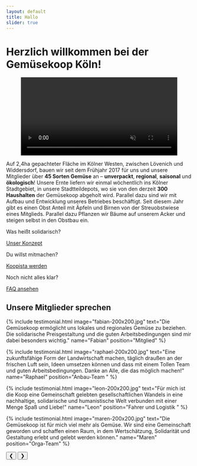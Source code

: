 ```yaml
---
layout: default
title: Hallo
slider: true
---
```


# Herzlich willkommen bei der Gemüsekoop Köln!

<figure class="wp-block-video">
  <video autoplay="" controls="" loop="" muted="" src="/assets/videos/start_video.mp4" width="100%"></video>
</figure>

Auf 2,4ha gepachteter Fläche im Kölner Westen, zwischen Lövenich und Widdersdorf, bauen wir seit dem Frühjahr 2017 für uns und unsere Mitglieder über **45 Sorten Gemüse** an – **unverpackt**, **regional**, **saisonal** und **ökologisch**! Unsere Ernte liefern wir einmal wöchentlich ins Kölner Stadtgebiet, in unsere Stadtteildepots, wo sie von den derzeit **300 Haushalten** der Gemüsekoop abgeholt wird. Parallel dazu sind wir mit Aufbau und Entwicklung unseres Betriebes beschäftigt. Seit diesem Jahr gibt es einen Obst Anteil mit Äpfeln und Birnen von der Streuobstwiese eines Mitglieds. Parallel dazu Pflanzen wir Bäume auf unserem Acker und steigen selbst in den Obstbau ein.


<div class="boxes">
  <div class="box">
    <p>Was heißt solidarisch?</p>
    <a href="/konzept_solawi">Unser Konzept</a>
  </div>
  <div class="box">
    <p>Du willst mitmachen?</p>
    <a href="/mitmachen">Koopista werden</a>
  </div>
  <div class="box">
    <p>Noch nicht alles klar?</p>
    <a href="/faq">FAQ ansehen</a>
  </div>
</div>

<!--
## Newsletter
Für regelmäßige Infos zu Veranstaltungen etc. kannst  Du dich hier in unseren Newsletter eintragen:

E-Mail Adresse: *Mailchimp*
-->

## Unsere Mitglieder sprechen

<div id="testimonial" class="slideshow-container">
  {% include testimonial.html image="fabian-200x200.jpg" text="Die Gemüsekoop ermöglicht uns lokales und regionales Gemüse zu beziehen. Die solidarische Preisgestaltung und die guten Arbeitsbedingungen sind mir dabei besonders wichtig." name="Fabian" position="Mitglied" %}

  {% include testimonial.html image="raphael-200x200.jpg" text="Eine zukunftsfähige Form der Landwirtschaft machen, täglich draußen an der frischen Luft sein, Ideen umsetzen können und dass mit einem Tollen Team und guten Arbeitsbedingungen. Danke an Alle, die das möglich machen!" name="Raphael" position="Anbau-Team " %}
  
  {% include testimonial.html image="leon-200x200.jpg" text="Für mich ist die Koop eine Gemeinschaft gelebten gesellschaftlichen Wandels in eine nachhaltige, solidarische und humanistische Welt verbunden mit einer Menge Spaß und Liebe!" name="Leon" position="Fahrer und Logistik " %}

  {% include testimonial.html image="maren-200x200.jpg" text="Die Gemüsekoop ist für mich viel mehr als Gemüse. Wir sind eine Gemeinschaft geworden und schaffen einen Raum, in dem Wertschätzung, Solidarität und Gestaltung erlebt und gelebt werden können." name="Maren" position="Orga-Team" %}

  <!-- Next and previous buttons -->
  <button class="prev">&#10094;</button>
  <button class="next">&#10095;</button>
  <!-- The dots/circles -->
  <div class="dots" style="text-align:center">
  </div>
</div>

